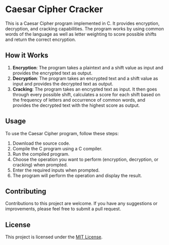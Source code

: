 # Caesar Cipher Cracker

This is a Caesar Cipher program implemented in C. It provides encryption, decryption, and cracking capabilities. The program works by using common words of the language as well as letter weighting to score possible shifts and return the correct encryption.

## How it Works

1. **Encryption**: The program takes a plaintext and a shift value as input and provides the encrypted text as output.
2. **Decryption**: The program takes an encrypted text and a shift value as input and provides the decrypted text as output.
3. **Cracking**: The program takes an encrypted text as input. It then goes through every possible shift, calculates a score for each shift based on the frequency of letters and occurrence of common words, and provides the decrypted text with the highest score as output.

## Usage

To use the Caesar Cipher program, follow these steps:

1. Download the source code.
2. Compile the C program using a C compiler.
3. Run the compiled program.
4. Choose the operation you want to perform (encryption, decryption, or cracking) when prompted.
5. Enter the required inputs when prompted.
6. The program will perform the operation and display the result.

## Contributing

Contributions to this project are welcome. If you have any suggestions or improvements, please feel free to submit a pull request.

## License

This project is licensed under the [MIT License](LICENSE).